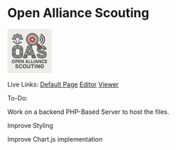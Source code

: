 # Open Alliance Scouting
<img src="https://raw.githubusercontent.com/Sacrafex/OAS/refs/heads/main/logo.png" alt="Logo" style="width:100px; height:auto;">

Live Links:
[Default Page](https://sacrafex.github.io/OAS/default.html)
[Editor](https://sacrafex.github.io/OAS/editor.html)
[Viewer](https://sacrafex.github.io/OAS/viewer.html)

To-Do: 

Work on a backend PHP-Based Server to host the files.

Improve Styling

Improve Chart.js implementation
